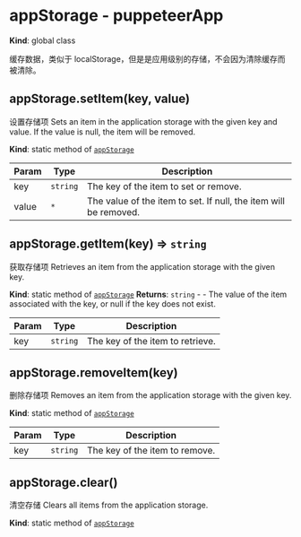 
# appStorage - puppeteerApp
**Kind**: global class

缓存数据，类似于 localStorage，但是是应用级别的存储，不会因为清除缓存而被清除。

## appStorage.setItem(key, value)
设置存储项
Sets an item in the application storage with the given key and value.
If the value is null, the item will be removed.

**Kind**: static method of [<code>appStorage</code>](#appStorage)

| Param | Type | Description |
| --- | --- | --- |
| key | <code>string</code> | The key of the item to set or remove. |
| value | <code>\*</code> | The value of the item to set. If null, the item will be removed. |

<a name="appStorage.getItem"></a>

## appStorage.getItem(key) ⇒ <code>string</code>
获取存储项
Retrieves an item from the application storage with the given key.

**Kind**: static method of [<code>appStorage</code>](#appStorage)
**Returns**: <code>string</code> - - The value of the item associated with the key, or null if the key does not exist.

| Param | Type | Description |
| --- | --- | --- |
| key | <code>string</code> | The key of the item to retrieve. |

<a name="appStorage.removeItem"></a>

## appStorage.removeItem(key)
删除存储项
Removes an item from the application storage with the given key.

**Kind**: static method of [<code>appStorage</code>](#appStorage)

| Param | Type | Description |
| --- | --- | --- |
| key | <code>string</code> | The key of the item to remove. |

<a name="appStorage.clear"></a>

## appStorage.clear()
清空存储
Clears all items from the application storage.

**Kind**: static method of [<code>appStorage</code>](#appStorage)